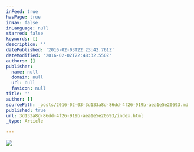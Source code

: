 ```yaml
---
inFeed: true
hasPage: true
inNav: false
inLanguage: null
starred: false
keywords: []
description: ''
datePublished: '2016-02-03T22:23:42.761Z'
dateModified: '2016-02-02T22:48:32.550Z'
authors: []
publisher:
  name: null
  domain: null
  url: null
  favicon: null
title: ''
author: []
sourcePath: _posts/2016-02-03-3d133a8d-86dd-4f26-919b-aea1e5e20693.md
published: true
url: 3d133a8d-86dd-4f26-919b-aea1e5e20693/index.html
_type: Article

---
```

![](https://the-grid-user-content.s3-us-west-2.amazonaws.com/af6509e2-dc89-4c56-91ae-a6a28712552b.png)